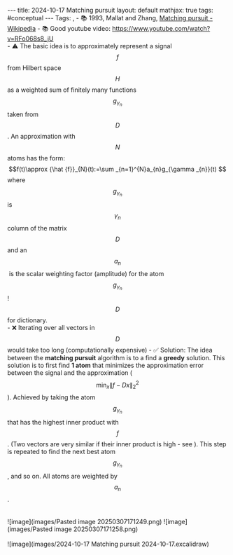 --- title: 2024-10-17 Matching pursuit layout: default  mathjax: true tags: #conceptual --- Tags:  ,  - 📚 1993, Mallat and Zhang, [Matching pursuit - Wikipedia](https://en.wikipedia.org/wiki/Matching_pursuit) - 📚 Good youtube video: https://www.youtube.com/watch?v=RFo068s8_jU <br> - ⚠️ The basic idea is to approximately represent a signal $$f$$ from Hilbert space $$H$$ as a weighted sum of finitely many functions $$g_{\gamma _{n}}$$ taken from $$D$$. An approximation with $$N$$ atoms has the form:  $$f(t)\approx {\hat {f}}_{N}(t):=\sum _{n=1}^{N}a_{n}g_{\gamma _{n}}(t) $$  where $$g_{\gamma _{n}}$$ is $$\gamma_{n}$$ column of the matrix $$D$$ and an $$a_{n}$$ is the scalar weighting factor (amplitude) for the atom $$g_{\gamma_{n}}$$! $$D$$ for dictionary. <br> - ❌ Iterating over all vectors in $$D$$ would take too long (computationally expensive) - ✅ Solution: The idea between the **matching pursuit** algorithm is to a find a **greedy** solution. This solution is to first find **1 atom** that minimizes the approximation error between the signal and the approximation ($$\min _{x}\|f-Dx\|_{2}^{2}$$). Achieved by taking the atom $$g_{\gamma_{n}}$$ that has the highest inner product with $$f$$. (Two vectors are very similar if their inner product is high - see  ). This step is repeated to find the next best atom $$g_{\gamma_{n}}$$, and so on. All atoms are weighted by $$a_{n}$$. <br> <br> <br> ![image](images/Pasted image 20250307171249.png) ![image](images/Pasted image 20250307171258.png) <br> <br> ![image](images/2024-10-17 Matching pursuit 2024-10-17.excalidraw) <br> <br> <br> <br> <br> <br>